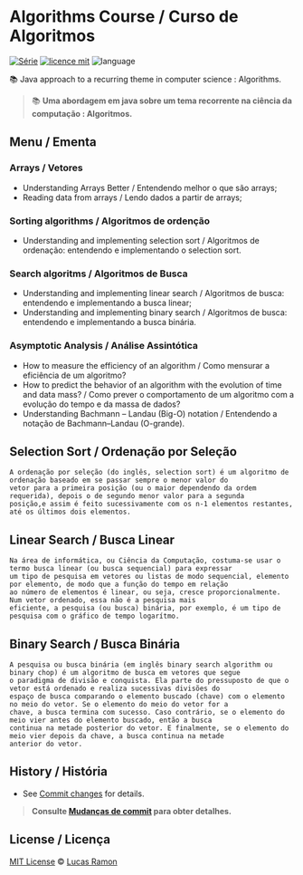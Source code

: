 # Algorithms Course / Curso de Algoritmos
[![Série](https://img.shields.io/badge/lramon2001-Algorithms-orange)](https://github.com/lramon2001/EstruturaDeDadosEalgoritmos)
[![licence mit](https://img.shields.io/badge/licence-MIT-blue.svg)](https://github.com/lramon2001/EstruturaDeDadosEalgoritmos/blob/main/LICENSE)
![language](https://img.shields.io/badge/java-only-yellow)

:books: Java approach to a recurring theme in computer science : Algorithms. 
> :books: **Uma abordagem em java sobre um tema recorrente na ciência da computação : Algoritmos.**

## Menu / Ementa
### Arrays / Vetores
- Understanding Arrays Better / Entendendo melhor o que são arrays;
- Reading data from arrays / Lendo dados a partir de arrays;
###  Sorting algorithms / Algoritmos de ordenção
- Understanding and implementing selection sort / Algoritmos de ordenação: entendendo e implementando o selection sort.
### Search algoritms / Algoritmos de Busca
- Understanding and implementing linear search / Algoritmos de busca: entendendo e implementando a busca linear;
- Understanding and implementing binary search / Algoritmos de busca: entendendo e implementando a busca binária.
### Asymptotic Analysis / Análise Assintótica
- How to measure the efficiency of an algorithm / Como mensurar a eficiência de um algoritmo?
- How to predict the behavior of an algorithm with the evolution of time and data mass? / Como prever o comportamento de um algoritmo com a evolução do tempo e da massa de dados?
- Understanding Bachmann – Landau (Big-O) notation / Entendendo a notação de Bachmann–Landau (O-grande).
## Selection Sort / Ordenação por Seleção
```
A ordenação por seleção (do inglês, selection sort) é um algoritmo de ordenação baseado em se passar sempre o menor valor do
vetor para a primeira posição (ou o maior dependendo da ordem requerida), depois o de segundo menor valor para a segunda 
posição,e assim é feito sucessivamente com os n-1 elementos restantes, até os últimos dois elementos.
```
## Linear Search / Busca Linear
```
Na área de informática, ou Ciência da Computação, costuma-se usar o termo busca linear (ou busca sequencial) para expressar 
um tipo de pesquisa em vetores ou listas de modo sequencial, elemento por elemento, de modo que a função do tempo em relação
ao número de elementos é linear, ou seja, cresce proporcionalmente. Num vetor ordenado, essa não é a pesquisa mais 
eficiente, a pesquisa (ou busca) binária, por exemplo, é um tipo de pesquisa com o gráfico de tempo logarítmo.
```
## Binary Search / Busca Binária
```
A pesquisa ou busca binária (em inglês binary search algorithm ou binary chop) é um algoritmo de busca em vetores que segue 
o paradigma de divisão e conquista. Ela parte do pressuposto de que o vetor está ordenado e realiza sucessivas divisões do 
espaço de busca comparando o elemento buscado (chave) com o elemento no meio do vetor. Se o elemento do meio do vetor for a 
chave, a busca termina com sucesso. Caso contrário, se o elemento do meio vier antes do elemento buscado, então a busca
continua na metade posterior do vetor. E finalmente, se o elemento do meio vier depois da chave, a busca continua na metade
anterior do vetor.
```
## History / História
- See [Commit changes](https://github.com/lramon2001/Algoritmos/pulse) for details.

> **Consulte [Mudanças de commit](https://github.com/lramon2001/Algoritmos/pulse) para obter detalhes.**

## License / Licença

[MIT License](https://github.com/lramon2001/INMTE/blob/main/LICENSE) © [Lucas Ramon](https://github.com/lramon2001)
